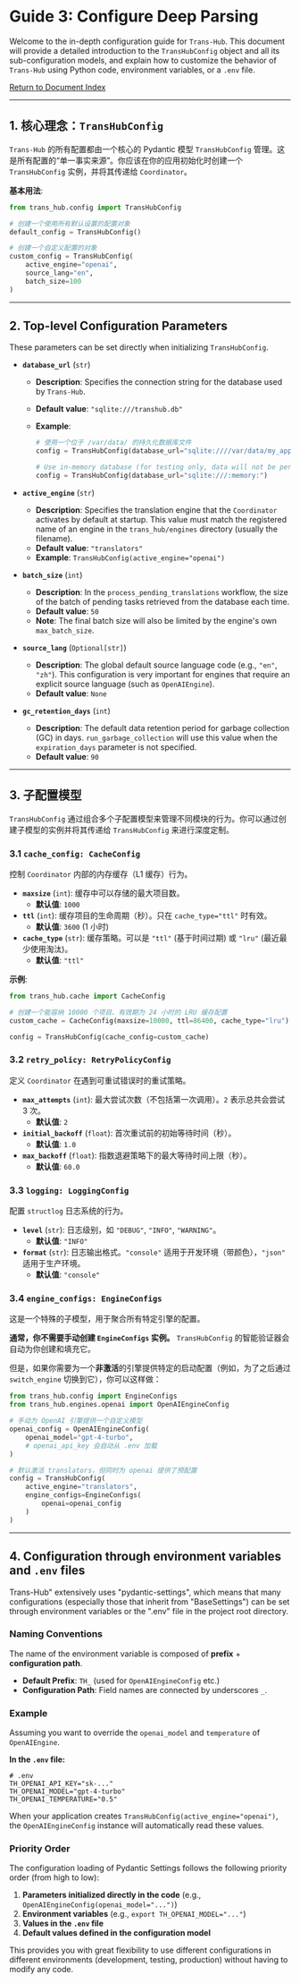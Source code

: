 # Guide 3: Configure Deep Parsing

Welcome to the in-depth configuration guide for `Trans-Hub`. This document will provide a detailed introduction to the `TransHubConfig` object and all its sub-configuration models, and explain how to customize the behavior of `Trans-Hub` using Python code, environment variables, or a `.env` file.

[Return to Document Index](../INDEX.md)

---

## **1. 核心理念：`TransHubConfig`**

`Trans-Hub` 的所有配置都由一个核心的 Pydantic 模型 `TransHubConfig` 管理。这是所有配置的“单一事实来源”。你应该在你的应用初始化时创建一个 `TransHubConfig` 实例，并将其传递给 `Coordinator`。

**基本用法**:

```python
from trans_hub.config import TransHubConfig

# 创建一个使用所有默认设置的配置对象
default_config = TransHubConfig()

# 创建一个自定义配置的对象
custom_config = TransHubConfig(
    active_engine="openai",
    source_lang="en",
    batch_size=100
)
```

---

## **2. Top-level Configuration Parameters**

These parameters can be set directly when initializing `TransHubConfig`.

- **`database_url`** (`str`)

  - **Description**: Specifies the connection string for the database used by `Trans-Hub`.
  - **Default value**: `"sqlite:///transhub.db"`
  - **Example**:

    ```python
    # 使用一个位于 /var/data/ 的持久化数据库文件
    config = TransHubConfig(database_url="sqlite:////var/data/my_app_translations.db")

    # Use in-memory database (for testing only, data will not be persisted)
    config = TransHubConfig(database_url="sqlite:///:memory:")

- **`active_engine`** (`str`)

  - **Description**: Specifies the translation engine that the `Coordinator` activates by default at startup. This value must match the registered name of an engine in the `trans_hub/engines` directory (usually the filename).
  - **Default value**: `"translators"`
  - **Example**: `TransHubConfig(active_engine="openai")`

- **`batch_size`** (`int`)

  - **Description**: In the `process_pending_translations` workflow, the size of the batch of pending tasks retrieved from the database each time.
  - **Default value**: `50`
  - **Note**: The final batch size will also be limited by the engine's own `max_batch_size`.

- **`source_lang`** (`Optional[str]`)

  - **Description**: The global default source language code (e.g., `"en"`, `"zh"`). This configuration is very important for engines that require an explicit source language (such as `OpenAIEngine`).
  - **Default value**: `None`

- **`gc_retention_days`** (`int`)
  - **Description**: The default data retention period for garbage collection (GC) in days. `run_garbage_collection` will use this value when the `expiration_days` parameter is not specified.
  - **Default value**: `90`

---

## **3. 子配置模型**

`TransHubConfig` 通过组合多个子配置模型来管理不同模块的行为。你可以通过创建子模型的实例并将其传递给 `TransHubConfig` 来进行深度定制。

### **3.1 `cache_config: CacheConfig`**

控制 `Coordinator` 内部的内存缓存（L1 缓存）行为。

- **`maxsize`** (`int`): 缓存中可以存储的最大项目数。
  - **默认值**: `1000`
- **`ttl`** (`int`): 缓存项目的生命周期（秒）。只在 `cache_type="ttl"` 时有效。
  - **默认值**: `3600` (1 小时)
- **`cache_type`** (`str`): 缓存策略。可以是 `"ttl"` (基于时间过期) 或 `"lru"` (最近最少使用淘汰)。
  - **默认值**: `"ttl"`

**示例**:

```python
from trans_hub.cache import CacheConfig

# 创建一个能容纳 10000 个项目、有效期为 24 小时的 LRU 缓存配置
custom_cache = CacheConfig(maxsize=10000, ttl=86400, cache_type="lru")

config = TransHubConfig(cache_config=custom_cache)
```

### **3.2 `retry_policy: RetryPolicyConfig`**

定义 `Coordinator` 在遇到可重试错误时的重试策略。

- **`max_attempts`** (`int`): 最大尝试次数（不包括第一次调用）。`2` 表示总共会尝试 3 次。
  - **默认值**: `2`
- **`initial_backoff`** (`float`): 首次重试前的初始等待时间（秒）。
  - **默认值**: `1.0`
- **`max_backoff`** (`float`): 指数退避策略下的最大等待时间上限（秒）。
  - **默认值**: `60.0`

### **3.3 `logging: LoggingConfig`**

配置 `structlog` 日志系统的行为。

- **`level`** (`str`): 日志级别，如 `"DEBUG"`, `"INFO"`, `"WARNING"`。
  - **默认值**: `"INFO"`
- **`format`** (`str`): 日志输出格式。`"console"` 适用于开发环境（带颜色），`"json"` 适用于生产环境。
  - **默认值**: `"console"`

### **3.4 `engine_configs: EngineConfigs`**

这是一个特殊的子模型，用于聚合所有特定引擎的配置。

**通常，你不需要手动创建 `EngineConfigs` 实例。** `TransHubConfig` 的智能验证器会自动为你创建和填充它。

但是，如果你需要为一个**非激活**的引擎提供特定的启动配置（例如，为了之后通过 `switch_engine` 切换到它），你可以这样做：

```python
from trans_hub.config import EngineConfigs
from trans_hub.engines.openai import OpenAIEngineConfig

# 手动为 OpenAI 引擎提供一个自定义模型
openai_config = OpenAIEngineConfig(
    openai_model="gpt-4-turbo",
    # openai_api_key 会自动从 .env 加载
)

# 默认激活 translators，但同时为 openai 提供了预配置
config = TransHubConfig(
    active_engine="translators",
    engine_configs=EngineConfigs(
        openai=openai_config
    )
)
```

---

## **4. Configuration through environment variables and `.env` files**

Trans-Hub" extensively uses "pydantic-settings", which means that many configurations (especially those that inherit from "BaseSettings") can be set through environment variables or the ".env" file in the project root directory.

### **Naming Conventions**

The name of the environment variable is composed of **prefix** + **configuration path**.

- **Default Prefix**: `TH_` (used for `OpenAIEngineConfig` etc.)
- **Configuration Path**: Field names are connected by underscores `_`.

### **Example**

Assuming you want to override the `openai_model` and `temperature` of `OpenAIEngine`.

**In the `.env` file:**

```dotenv
# .env
TH_OPENAI_API_KEY="sk-..."
TH_OPENAI_MODEL="gpt-4-turbo"
TH_OPENAI_TEMPERATURE="0.5"
```

When your application creates `TransHubConfig(active_engine="openai")`, the `OpenAIEngineConfig` instance will automatically read these values.

### **Priority Order**

The configuration loading of Pydantic Settings follows the following priority order (from high to low):

1. **Parameters initialized directly in the code** (e.g., `OpenAIEngineConfig(openai_model="...")`)  
2. **Environment variables** (e.g., `export TH_OPENAI_MODEL="..."`)  
3. **Values in the `.env` file**  
4. **Default values defined in the configuration model**

This provides you with great flexibility to use different configurations in different environments (development, testing, production) without having to modify any code.
